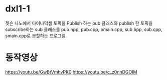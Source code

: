 # dxl1-1

젯슨 나노에서 다이나믹셀 토픽을 Publish 하는 pub 클래스와
publish 한 토픽을 subscribe하는 sub 클래스를
pub.hpp, pub.cpp, pmain.cpp, sub.hpp, sub.cpp, smain.cpp로 분할하는 프로그램

# 동작영상
https://youtu.be/GwBtVmhvPK0
https://youtu.be/c_z0nnDGOIM
